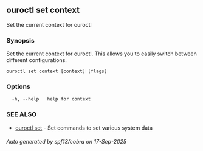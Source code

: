 ## ouroctl set context

Set the current context for ouroctl

### Synopsis

Set the current context for ouroctl. This allows you to easily switch between different configurations.

```
ouroctl set context [context] [flags]
```

### Options

```
  -h, --help   help for context
```

### SEE ALSO

* [ouroctl set](ouroctl_set.md)	 - Set commands to set various system data

###### Auto generated by spf13/cobra on 17-Sep-2025
